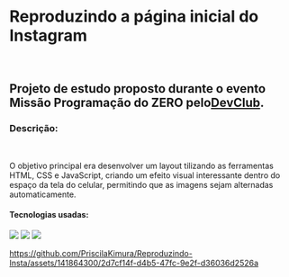 <h1>Reproduzindo a página inicial do Instagram</h1>
<br>
<h2> Projeto de estudo proposto durante o evento Missão Programação do ZERO pelo<a href="https://rodolfomori.com.br/devclub">DevClub</a>. </h2>

<h3> Descrição: </h3>
  <br>
  <p>O objetivo principal era desenvolver um layout tilizando as ferramentas HTML, CSS e JavaScript, criando um efeito visual interessante dentro
    do espaço da tela do celular, permitindo que as imagens sejam alternadas automaticamente.</p>
  
  <h4>Tecnologias usadas: </h4>
  <img src="https://img.shields.io/badge/CSS3-1572B6?style=for-the-badge&logo=css3&logoColor=white"/>
  <img src="https://img.shields.io/badge/HTML-239120?style=for-the-badge&logo=html5&logoColor=white"/> 
  <img src="https://img.shields.io/badge/JavaScript-F7DF1E?style=for-the-badge&logo=javascript&logoColor=black"/>

  https://github.com/PriscilaKimura/Reproduzindo-Insta/assets/141864300/2d7cf14f-d4b5-47fc-9e2f-d36036d2526a

